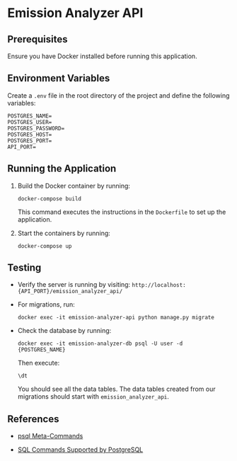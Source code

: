 # Emission Analyzer API

## Prerequisites
Ensure you have Docker installed before running this application.

## Environment Variables
Create a `.env` file in the root directory of the project and define the following variables:

```
POSTGRES_NAME=
POSTGRES_USER=
POSTGRES_PASSWORD=
POSTGRES_HOST=
POSTGRES_PORT=
API_PORT=
```

## Running the Application
1. Build the Docker container by running:
    ```
    docker-compose build
    ```
    This command executes the instructions in the `Dockerfile` to set up the application.

2. Start the containers by running:
    ```
    docker-compose up
    ```

## Testing
* Verify the server is running by visiting: `http://localhost:{API_PORT}/emission_analyzer_api/`

* For migrations, run:
    ```
    docker exec -it emission-analyzer-api python manage.py migrate
    ```
* Check the database by running:
    ```
    docker exec -it emission-analyzer-db psql -U user -d {POSTGRES_NAME}
    ```
    Then execute:
    ```
    \dt
    ```
    You should see all the data tables. The data tables created from our migrations should start with `emission_analyzer_api`.
    
## References
* [psql Meta-Commands](https://www.postgresql.org/docs/current/app-psql.html#APP-PSQL-PATTERNS)

* [SQL Commands Supported by PostgreSQL](https://www.postgresql.org/docs/current/sql-commands.html)
